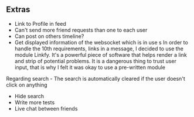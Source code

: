 Extras
----
* Link to Profile in feed
* Can't send more friend requests than one to each user
* Can post on others timeline?
* Get displayed information of the websocket which is in use
s
In order to handle the 10th requirements, links in a message, 
I decided to use the module Linkfy. It's a powerful piece of software that helps 
render a link and strip of potential problems. It is a dangerous thing to trust user input,
that is why I felt it was okay to use a pre-written module

Regarding search - 
The search is automatically cleared if the user doesn't click on anything


* Hide search
* Write more tests
* Live chat between friends